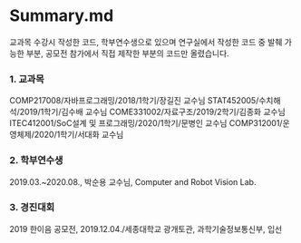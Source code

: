 # Summary.md
교과목 수강시 작성한 코드, 학부연수생으로 있으며 연구실에서 작성한 코드 중 발췌 가능한 부분, 공모전 참가에서 직접 제작한 부분의 코드만 올렸습니다.


### 1. 교과목
COMP217008/자바프로그래밍/2018/1학기/장길진 교수님
STAT452005/수치해석/2019/1학기/김수배 교수님
COME331002/자료구조/2019/2학기/김종화 교수님
ITEC412001/SoC설계 및 프로그래밍/2020/1학기/문병인 교수님
COMP312001/운영체제/2020/1학기/서대화 교수님


### 2. 학부연수생
2019.03.~2020.08., 박순용 교수님, Computer and Robot Vision Lab.

### 3. 경진대회
2019 한이음 공모전, 2019.12.04./세종대학교 광개토관, 과학기술정보통신부, 입선
